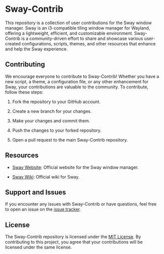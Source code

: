 
  

# Sway-Contrib

  

  

This repository is a collection of user contributions for the Sway window manager. Sway is an i3-compatible tiling window manager for Wayland, offering a lightweight, efficient, and customizable environment. Sway-Contrib is a community-driven effort to share and showcase various user-created configurations, scripts, themes, and other resources that enhance and help the Sway experience.

  
## Contributing

We encourage everyone to contribute to Sway-Contrib! Whether you have a new script, a theme, a configuration file, or any other enhancement for Sway, your contributions are valuable to the community. To contribute, follow these steps:

  

  

1. Fork the repository to your GitHub account.

  

2. Create a new branch for your changes.

  

3. Make your changes and commit them.

  

4. Push the changes to your forked repository.

  

5. Open a pull request to the main Sway-Contrib repository.

  

  

## Resources

  

  

- [Sway Website](https://swaywm.org/): Official website for the Sway window manager.

  

- [Sway Wiki](https://github.com/swaywm/sway/wiki): Official wiki for Sway.

  

## Support and Issues

  

  

If you encounter any issues with Sway-Contrib or have questions, feel free to open an issue on the [issue tracker](https://github.com/OctopusET/sway-contrib/issues).

  

  

## License

  

  

The Sway-Contrib repository is licensed under the [MIT License](LICENSE). By contributing to this project, you agree that your contributions will be licensed under the same license.
